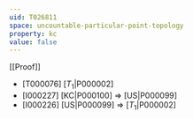 ```yaml
---
uid: T026811
space: uncountable-particular-point-topology
property: kc
value: false
---
```

[[Proof]]

* [T000076] [$T_1$|P000002]
* [I000227] [KC|P000100] => [US|P000099]
* [I000226] [US|P000099] => [$T_1$|P000002]


